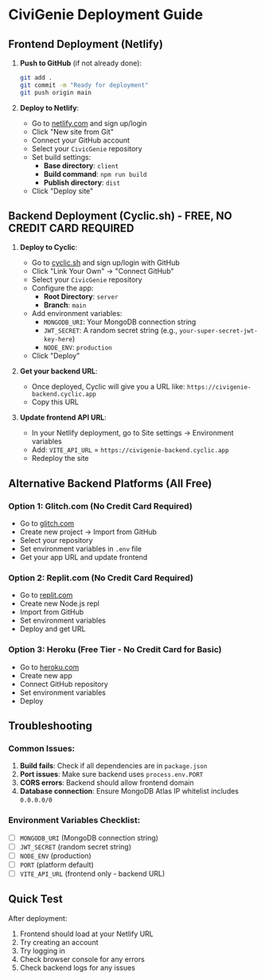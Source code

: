# CiviGenie Deployment Guide

## Frontend Deployment (Netlify)

1. **Push to GitHub** (if not already done):
   ```bash
   git add .
   git commit -m "Ready for deployment"
   git push origin main
   ```

2. **Deploy to Netlify**:
   - Go to [netlify.com](https://netlify.com) and sign up/login
   - Click "New site from Git"
   - Connect your GitHub account
   - Select your `CivicGenie` repository
   - Set build settings:
     - **Base directory**: `client`
     - **Build command**: `npm run build`
     - **Publish directory**: `dist`
   - Click "Deploy site"

## Backend Deployment (Cyclic.sh) - FREE, NO CREDIT CARD REQUIRED

1. **Deploy to Cyclic**:
   - Go to [cyclic.sh](https://cyclic.sh) and sign up/login with GitHub
   - Click "Link Your Own" → "Connect GitHub"
   - Select your `CivicGenie` repository
   - Configure the app:
     - **Root Directory**: `server`
     - **Branch**: `main`
   - Add environment variables:
     - `MONGODB_URI`: Your MongoDB connection string
     - `JWT_SECRET`: A random secret string (e.g., `your-super-secret-jwt-key-here`)
     - `NODE_ENV`: `production`
   - Click "Deploy"

2. **Get your backend URL**:
   - Once deployed, Cyclic will give you a URL like: `https://civigenie-backend.cyclic.app`
   - Copy this URL

3. **Update frontend API URL**:
   - In your Netlify deployment, go to Site settings → Environment variables
   - Add: `VITE_API_URL` = `https://civigenie-backend.cyclic.app`
   - Redeploy the site

## Alternative Backend Platforms (All Free)

### Option 1: Glitch.com (No Credit Card Required)
- Go to [glitch.com](https://glitch.com)
- Create new project → Import from GitHub
- Select your repository
- Set environment variables in `.env` file
- Get your app URL and update frontend

### Option 2: Replit.com (No Credit Card Required)
- Go to [replit.com](https://replit.com)
- Create new Node.js repl
- Import from GitHub
- Set environment variables
- Deploy and get URL

### Option 3: Heroku (Free Tier - No Credit Card for Basic)
- Go to [heroku.com](https://heroku.com)
- Create new app
- Connect GitHub repository
- Set environment variables
- Deploy

## Troubleshooting

### Common Issues:
1. **Build fails**: Check if all dependencies are in `package.json`
2. **Port issues**: Make sure backend uses `process.env.PORT`
3. **CORS errors**: Backend should allow frontend domain
4. **Database connection**: Ensure MongoDB Atlas IP whitelist includes `0.0.0.0/0`

### Environment Variables Checklist:
- [ ] `MONGODB_URI` (MongoDB connection string)
- [ ] `JWT_SECRET` (random secret string)
- [ ] `NODE_ENV` (production)
- [ ] `PORT` (platform default)
- [ ] `VITE_API_URL` (frontend only - backend URL)

## Quick Test
After deployment:
1. Frontend should load at your Netlify URL
2. Try creating an account
3. Try logging in
4. Check browser console for any errors
5. Check backend logs for any issues
